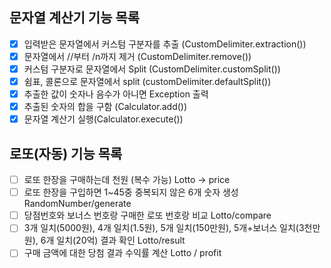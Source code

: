 ## 문자열 계산기 기능 목록
-[x] 입력받은 문자열에서 커스텀 구분자를 추출 (CustomDelimiter.extraction())  
-[x] 문자열에서 //부터 /n까지 제거 (CustomDelimiter.remove())  
-[x] 커스텀 구분자로 문자열에서 Split (CustomDelimiter.customSplit())  
-[x] 쉼표, 콜론으로 문자열에서 split (customDelimiter.defaultSplit())  
-[x] 추출한 값이 숫자나 음수가 아니면 Exception 출력   
-[x] 추출된 숫자의 합을 구함 (Calculator.add())  
-[x] 문자열 계산기 실행(Calculator.execute())

## 로또(자동) 기능 목록
-[ ] 로또 한장을 구매하는데 천원 (복수 가능) Lotto -> price
-[ ] 로또 한장을 구입하면 1~45중 중복되지 않은 6개 숫자 생성  RandomNumber/generate
-[ ] 당점번호와 보너스 번호랑 구매한 로또 번호랑 비교  Lotto/compare
-[ ] 3개 일치(5000원), 4개 일치(1.5원), 5개 일치(150만원), 5개+보너스 일치(3천만원), 6개 일치(20억) 결과 확인 Lotto/result
-[ ] 구매 금액에 대한 당첨 결과 수익률 계산  Lotto / profit